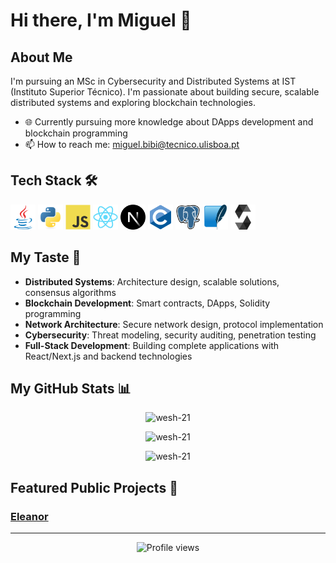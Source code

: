 # Hi there, I'm Miguel 👋

## About Me

I'm pursuing an MSc in Cybersecurity and Distributed Systems at IST (Instituto Superior Técnico). I'm passionate about building secure, scalable distributed systems and exploring blockchain technologies.

- 🌐 Currently pursuing more knowledge about DApps development and blockchain programming
- 📫 How to reach me: miguel.bibi@tecnico.ulisboa.pt

## Tech Stack 🛠️

<p align="left">
<img src="https://raw.githubusercontent.com/devicons/devicon/master/icons/java/java-original.svg" alt="java" width="40" height="40"/>
<img src="https://raw.githubusercontent.com/devicons/devicon/master/icons/python/python-original.svg" alt="python" width="40" height="40"/>
<img src="https://raw.githubusercontent.com/devicons/devicon/master/icons/javascript/javascript-original.svg" alt="javascript" width="40" height="40"/>
<img src="https://raw.githubusercontent.com/devicons/devicon/master/icons/react/react-original.svg" alt="reactjs" width="40" height="40"/>
<img src="https://raw.githubusercontent.com/devicons/devicon/master/icons/nextjs/nextjs-original.svg" alt="nextjs" width="40" height="40"/>
<img src="https://raw.githubusercontent.com/devicons/devicon/master/icons/c/c-original.svg" alt="c" width="40" height="40"/>
<img src="https://raw.githubusercontent.com/devicons/devicon/master/icons/postgresql/postgresql-original.svg" alt="postgresql" width="40" height="40"/>
<img src="https://raw.githubusercontent.com/devicons/devicon/master/icons/sqlite/sqlite-original.svg" alt="sqlite" width="40" height="40"/>
<img src="https://raw.githubusercontent.com/devicons/devicon/master/icons/solidity/solidity-original.svg" alt="solidity" width="40" height="40"/>
</p>

## My Taste 🥘

- **Distributed Systems**: Architecture design, scalable solutions, consensus algorithms
- **Blockchain Development**: Smart contracts, DApps, Solidity programming
- **Network Architecture**: Secure network design, protocol implementation
- **Cybersecurity**: Threat modeling, security auditing, penetration testing
- **Full-Stack Development**: Building complete applications with React/Next.js and backend technologies

## My GitHub Stats 📊

<p align="center">
  <img src="https://github-readme-stats.vercel.app/api?username=wesh-21&show_icons=true&theme=radical" alt="wesh-21" />
</p>

<p align="center">
  <img src="https://github-readme-streak-stats.herokuapp.com/?user=wesh-21&theme=radical" alt="wesh-21" />
</p>

<p align="center">
  <img src="https://github-readme-stats.vercel.app/api/top-langs/?username=wesh-21&layout=compact&theme=radical" alt="wesh-21" />
</p>

## Featured Public Projects 🚀

### [Eleanor](https://github.com/wesh-21/eleanor)

---

<p align="center">
  <img src="https://komarev.com/ghpvc/?username=wesh-21&color=blueviolet" alt="Profile views"/>
</p>
